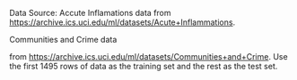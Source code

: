 Data Source: Accute Inflamations data from https://archive.ics.uci.edu/ml/datasets/Acute+Inflammations.


Communities and Crime data

from https://archive.ics.uci.edu/ml/datasets/Communities+and+Crime. Use the first 1495 rows of data as the training set and the rest as the test set.